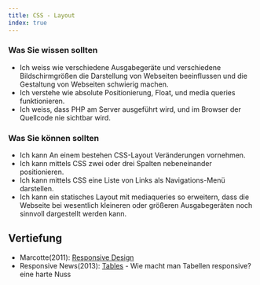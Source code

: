 ```yaml
--- 
title: CSS - Layout
index: true
---
```


### Was Sie wissen sollten

* Ich weiss wie verschiedene Ausgabegeräte und verschiedene Bildschirmgrößen die Darstellung von Webseiten beeinflussen und die Gestaltung von Webseiten schwierig machen.
* Ich verstehe wie absolute Positionierung, Float, und media queries funktionieren.
* Ich weiss, dass PHP am Server ausgeführt wird, und im Browser der Quellcode nie sichtbar wird.

### Was Sie können sollten
* Ich kann An einem bestehen CSS-Layout Veränderungen vornehmen.
* Ich kann mittels CSS zwei oder drei Spalten nebeneinander positionieren.
* Ich kann mittels CSS eine Liste von Links als Navigations-Menü darstellen.
* Ich kann ein statisches Layout mit mediaqueries so erweitern, dass die Webseite bei wesentlich kleineren oder größeren Ausgabegeräten noch sinnvoll dargestellt werden kann.


## Vertiefung

* Marcotte(2011): [Responsive Design](http://www.amazon.com/Responsive-Design-Brief-People-Websites/dp/098444257X/)
* Responsive News(2013): [Tables](http://responsivenews.co.uk/post/52382349921/tables) - Wie macht man Tabellen responsive?  eine harte Nuss
